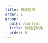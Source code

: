 ```yaml
---
title: 快速使用
order: 1
group:
  path: /control
  title: 绘制控制条
  order: 6
---
```


<code src="./start.tsx" compact="true" defaultShowCode="true"></code>
